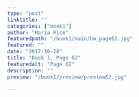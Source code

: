 ```yaml
---
type: "post"
linktitle: ""
categories: ["book1"]
author: "Maria Rice"
featuredpath: "/book1/main/bw_page62.jpg"
featured: ""
date: "2017-10-28"
title: "Book 1, Page 62"
featuredalt: "Page 62"
description: ""
preview: "/book1/preview/preview62.jpg"

---
```

